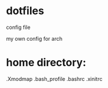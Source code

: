 # dotfiles
config file

my own config for arch

# home directory:
.Xmodmap
.bash_profile
.bashrc
.xinitrc
